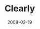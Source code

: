 ---
layout: music 
title: "Clearly"
date: 2008-03-19 
description: "Music from the Consumed journey."
audio: "http://s3.amazonaws.com/crossroadsaudiomessages/Clearly.mp3"
audio-duration: "03:11"
src: "http://s3.amazonaws.com/crossroads-media/images/legacy/content/DefaultVideoImage.jpg"
---